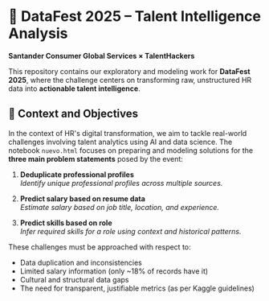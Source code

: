 # 🧠 DataFest 2025 – Talent Intelligence Analysis  
**Santander Consumer Global Services × TalentHackers**

This repository contains our exploratory and modeling work for **DataFest 2025**, where the challenge centers on transforming raw, unstructured HR data into **actionable talent intelligence**.



## 🎯 Context and Objectives

In the context of HR's digital transformation, we aim to tackle real-world challenges involving talent analytics using AI and data science. The notebook `nuevo.html` focuses on preparing and modeling solutions for the **three main problem statements** posed by the event:

1. **Deduplicate professional profiles**  
   _Identify unique professional profiles across multiple sources._

2. **Predict salary based on resume data**  
   _Estimate salary based on job title, location, and experience._

3. **Predict skills based on role**  
   _Infer required skills for a role using context and historical patterns._

These challenges must be approached with respect to:
- Data duplication and inconsistencies  
- Limited salary information (only ~18% of records have it)  
- Cultural and structural data gaps  
- The need for transparent, justifiable metrics (as per Kaggle guidelines)
